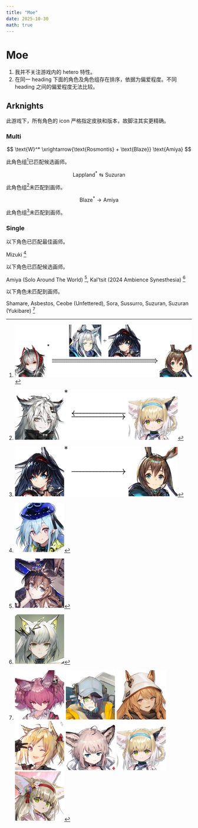 ```yaml
---
title: "Moe"
date: 2025-10-30
math: true
---
```


# Moe

1. 我并不关注游戏内的 hetero 特性。
2. 在同一 heading 下面的角色及角色组存在排序，依据为偏爱程度。不同 heading 之间的偏爱程度无法比较。

## Arknights

此游戏下，所有角色的 icon 严格指定皮肤和版本，故脚注其实更精确。

### Multi

$$ \text{W}^* \xrightarrow{\text{Rosmontis} + \text{Blaze}} \text{Amiya} $$ 

此角色组[^w-amiya]已匹配候选画师。

[^w-amiya]: ![w---amiya.svg](../../images/moe/arknights/multi/w-amiya.svg)

$$ \text{Lappland}^* \leftrightarrows \text{Suzuran} $$

此角色组[^lapp-szrn]未匹配到画师。

[^lapp-szrn]: ![lapp---szrn.svg](../../images/moe/arknights/multi/lapp-szrn.svg)

$$ \text{Blaze}^* \rightarrow \text{Amiya} $$

此角色组[^blaze-amiya]未匹配到画师。

[^blaze-amiya]: ![blaze-amiya.svg](../../images/moe/arknights/multi/blaze-amiya.svg)

### Single

以下角色已匹配最佳画师。

$\text{Mizuki}$ [^mizuki]

[^mizuki]: ![mizuki.svg](../../images/moe/arknights/single/mizuki.svg)

以下角色已匹配候选画师。

$\text{Amiya (Solo Around The World)}$ [^amiyasatw], $\text{Kal'tsit (2024 Ambience Synesthesia)}$ [^kaltsitas]

[^amiyasatw]: ![amiyasatw.svg](../../images/moe/arknights/single/amiyasatw.svg)
[^kaltsitas]: ![kaltsitas.svg](../../images/moe/arknights/single/kaltsitas.svg)


以下角色未匹配到画师。

$\text{Shamare}$,
$\text{Asbestos}$,
$\text{Ceobe (Unfettered)}$,
$\text{Sora}$,
$\text{Sussurro}$,
$\text{Suzuran}$,
$\text{Suzuran (Yukibare)}$ [^arknights-non]

[^arknights-non]: ![shamare.svg](../../images/moe/arknights/single/shamare.svg) ![asbestos.svg](../../images/moe/arknights/single/asbestos.svg) ![ceobe2.svg](../../images/moe/arknights/single/ceobe2.svg) ![sora.svg](../../images/moe/arknights/single/sora.svg) ![sussurro.svg](../../images/moe/arknights/single/sussurro.svg) ![suzuran.svg](../../images/moe/arknights/single/suzuran.svg) ![suzuran3.svg](../../images/moe/arknights/single/suzuran3.svg)